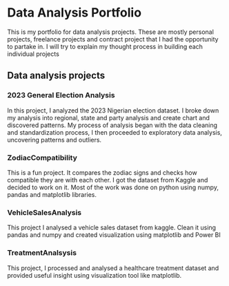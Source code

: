 # Data Analysis Portfolio
This is my portfolio for data analysis projects. These are mostly personal projects, freelance projects and contract project that I had the opportunity to partake in.
I will try to explain my thought process in building each individual projects
## Data analysis projects
### 2023 General Election Analysis
In this project, I analyzed the 2023 Nigerian election dataset. I broke down my analysis into regional, state and party analysis and create chart and discovered patterns. My process of analysis began with the data cleaning and standardization process, I then proceeded to exploratory data analysis, uncovering patterns and outliers.
### ZodiacCompatibility
This is a fun project. It compares the zodiac signs and checks how compatible they are with each other. I got the dataset from Kaggle and decided to work on it. Most of the work was done on python using numpy, pandas  and matplotlib libraries.
### VehicleSalesAnalysis
This project I analysed a vehicle sales dataset from kaggle. Clean it using pandas and numpy and created visualization using matplotlib and Power BI
### TreatmentAnalsysis
This project, I processed and analysed a healthcare treatment dataset and provided useful insight using visualization tool like matplotlib.

